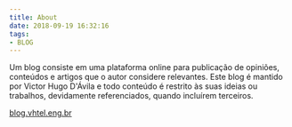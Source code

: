 ```yaml
---
title: About
date: 2018-09-19 16:32:16
tags:
- BLOG
---
```

Um blog consiste em uma plataforma online para publicação de opiniões, conteúdos e artigos que o autor considere relevantes.
Este blog é mantido por Victor Hugo D'Ávila e todo conteúdo é restrito às suas ideias ou trabalhos, devidamente referenciados, quando incluírem terceiros.

[blog.vhtel.eng.br](http://blog.vhtel.eng.br)
